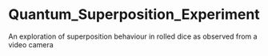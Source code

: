 # Quantum_Superposition_Experiment
An exploration of superposition behaviour in rolled dice as observed from a video camera
